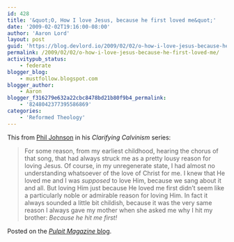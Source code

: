 ```yaml
---
id: 428
title: '&quot;O, How I love Jesus, because he first loved me&quot;'
date: '2009-02-02T19:16:00-08:00'
author: 'Aaron Lord'
layout: post
guid: 'https://blog.devlord.io/2009/02/02/o-how-i-love-jesus-because-he-first-loved-me/'
permalink: /2009/02/02/o-how-i-love-jesus-because-he-first-loved-me/
activitypub_status:
    - federate
blogger_blog:
    - mustfollow.blogspot.com
blogger_author:
    - Aaron
blogger_f316279e632a22cbc8478bd21b80f9b4_permalink:
    - '8248042377395586869'
categories:
    - 'Reformed Theology'
---
```


This from <a href="http://www.sfpulpit.com/2009/01/16/clarifying-calvinism-part-5/">Phil Johnson</a> in his <span class="Apple-style-span" style="font-style:italic;">Clarifying Calvinism</span> series:

> For some reason, from my earliest childhood, hearing the chorus of that song, that had always struck me as a pretty lousy reason for loving Jesus. Of course, in my unregenerate state, I had almost no understanding whatsoever of the love of Christ for me. I knew that He loved me and I was <em>supposed</em> to love Him, because we sang about it and all. But loving Him just because He loved me first didn’t seem like a particularly noble or admirable reason for loving Him. In fact it always sounded a little bit childish, because it was the very same reason I always gave my mother when she asked me why I hit my brother: <em>Because he hit me first!</em>

Posted on the <span class="Apple-style-span" style="font-style:italic;"><a href="http://www.sfpulpit.com/2009/01/16/clarifying-calvinism-part-5/">Pulpit Magazine</a></span><a href="http://www.sfpulpit.com/2009/01/16/clarifying-calvinism-part-5/"> blog</a>.